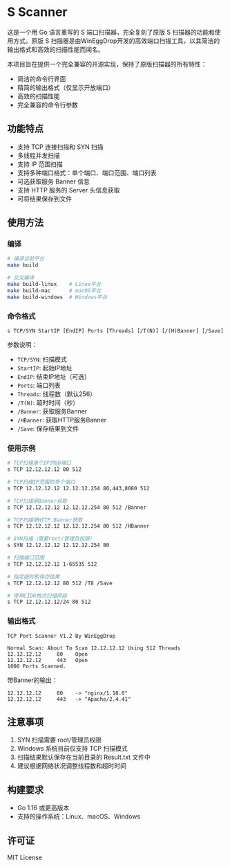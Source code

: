# S Scanner

这是一个用 Go 语言重写的 S 端口扫描器，完全复刻了原版 S 扫描器的功能和使用方式。原版 S 扫描器是由WinEggDrop开发的高效端口扫描工具，以其简洁的输出格式和高效的扫描性能而闻名。

本项目旨在提供一个完全兼容的开源实现，保持了原版扫描器的所有特性：
- 简洁的命令行界面
- 精简的输出格式（仅显示开放端口）
- 高效的扫描性能
- 完全兼容的命令行参数

## 功能特点

- 支持 TCP 连接扫描和 SYN 扫描
- 多线程并发扫描
- 支持 IP 范围扫描
- 支持多种端口格式：单个端口、端口范围、端口列表
- 可选获取服务 Banner 信息
- 支持 HTTP 服务的 Server 头信息获取
- 可将结果保存到文件

## 使用方法

### 编译

```bash
# 编译当前平台
make build

# 交叉编译
make build-linux    # Linux平台
make build-mac      # macOS平台
make build-windows  # Windows平台
```

### 命令格式

```
s TCP/SYN StartIP [EndIP] Ports [Threads] [/T(N)] [/(H)Banner] [/Save]
```

参数说明：
- `TCP/SYN`: 扫描模式
- `StartIP`: 起始IP地址
- `EndIP`: 结束IP地址（可选）
- `Ports`: 端口列表
- `Threads`: 线程数（默认256）
- `/T(N)`: 超时时间（秒）
- `/Banner`: 获取服务Banner
- `/HBanner`: 获取HTTP服务Banner
- `/Save`: 保存结果到文件

### 使用示例

```bash
# TCP扫描单个IP的80端口
s TCP 12.12.12.12 80 512

# TCP扫描IP范围的多个端口
s TCP 12.12.12.12 12.12.12.254 80,443,8080 512

# TCP扫描带Banner获取
s TCP 12.12.12.12 12.12.12.254 80 512 /Banner

# TCP扫描带HTTP Banner获取
s TCP 12.12.12.12 12.12.12.254 80 512 /HBanner

# SYN扫描（需要root/管理员权限）
s SYN 12.12.12.12 12.12.12.254 80

# 扫描端口范围
s TCP 12.12.12.12 1-65535 512

# 指定超时和保存结果
s TCP 12.12.12.12 80 512 /T8 /Save

# 使用CIDR格式扫描网段
s TCP 12.12.12.12/24 80 512
```

### 输出格式

```
TCP Port Scanner V1.2 By WinEggDrop

Normal Scan: About To Scan 12.12.12.12 Using 512 Threads
12.12.12.12     80    Open
12.12.12.12     443   Open
1000 Ports Scanned.
```

带Banner的输出：
```
12.12.12.12     80    -> "nginx/1.18.0"
12.12.12.12     443   -> "Apache/2.4.41"
```

## 注意事项

1. SYN 扫描需要 root/管理员权限
2. Windows 系统目前仅支持 TCP 扫描模式
3. 扫描结果默认保存在当前目录的 Result.txt 文件中
4. 建议根据网络状况调整线程数和超时时间

## 构建要求

- Go 1.16 或更高版本
- 支持的操作系统：Linux、macOS、Windows

## 许可证

MIT License